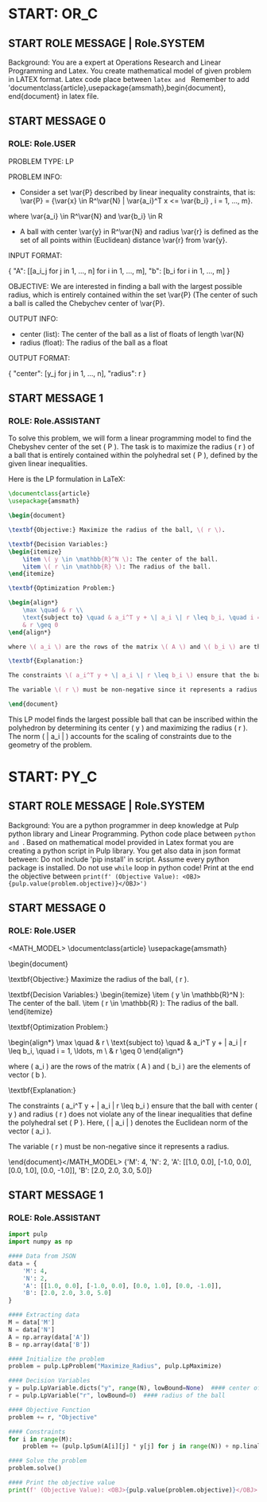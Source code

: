 # START: OR_C 
## START ROLE MESSAGE | Role.SYSTEM 
Background: You are a expert at Operations Research and Linear Programming and Latex. You create mathematical model of given problem in LATEX format. Latex code place between ```latex and ``` Remember to add 'documentclass{article},usepackage{amsmath},begin{document}, end{document} in latex file. 
## START MESSAGE 0 
### ROLE: Role.USER
<DESCRIPTION>

PROBLEM TYPE: LP

PROBLEM INFO: 
- Consider a set \var{P} described by linear inequality constraints, that is:
 \var{P} = {\var{x} \in R^\var{N} | \var{a_i}^T x <= \var{b_i} , i = 1, ..., m}.

where \var{a_i} \in R^\var{N} and \var{b_i} \in R

- A ball with center \var{y} in R^\var{N} and radius \var{r} is defined as the set of all points within (Euclidean) distance \var{r} from \var{y}.


INPUT FORMAT: 

{
    "A": [[a_i_j for j in 1, ..., n] for i in 1, ..., m],
    "b": [b_i for i in 1, ..., m]
}

OBJECTIVE: We are interested in finding a ball with the largest possible radius, which is entirely contained within the set \var{P} (The center of such a ball is called the Chebychev center of \var{P}.

OUTPUT INFO:

- center (list): The center of the ball as a list of floats of length \var{N}
- radius (float): The radius of the ball as a float

OUTPUT FORMAT:

{
    "center": [y_j for j in 1, ..., n],
    "radius": r
}


</DESCRIPTION>


## START MESSAGE 1 
### ROLE: Role.ASSISTANT
To solve this problem, we will form a linear programming model to find the Chebyshev center of the set \( P \). The task is to maximize the radius \( r \) of a ball that is entirely contained within the polyhedral set \( P \), defined by the given linear inequalities.

Here is the LP formulation in LaTeX:

```latex
\documentclass{article}
\usepackage{amsmath}

\begin{document}

\textbf{Objective:} Maximize the radius of the ball, \( r \).

\textbf{Decision Variables:}
\begin{itemize}
    \item \( y \in \mathbb{R}^N \): The center of the ball.
    \item \( r \in \mathbb{R} \): The radius of the ball.
\end{itemize}

\textbf{Optimization Problem:}

\begin{align*}
    \max \quad & r \\
    \text{subject to} \quad & a_i^T y + \| a_i \| r \leq b_i, \quad i = 1, \ldots, m \\
    & r \geq 0
\end{align*}

where \( a_i \) are the rows of the matrix \( A \) and \( b_i \) are the elements of vector \( b \).

\textbf{Explanation:}

The constraints \( a_i^T y + \| a_i \| r \leq b_i \) ensure that the ball with center \( y \) and radius \( r \) does not violate any of the linear inequalities that define the polyhedral set \( P \). Here, \( \| a_i \| \) denotes the Euclidean norm of the vector \( a_i \).

The variable \( r \) must be non-negative since it represents a radius.

\end{document}
```

This LP model finds the largest possible ball that can be inscribed within the polyhedron by determining its center \( y \) and maximizing the radius \( r \). The norm \( \| a_i \| \) accounts for the scaling of constraints due to the geometry of the problem.

# START: PY_C 
## START ROLE MESSAGE | Role.SYSTEM 
Background: You are a python programmer in deep knowledge at Pulp python library and Linear Programming. Python code place between ```python and ```. Based on mathematical model provided in Latex format you are creating a python script in Pulp library. You get also data in json format between: <DATA></DATA> Do not include 'pip install' in script. Assume every python package is installed. Do not use `while` loop in python code! Print at the end the objective between <OBJ></OBJ> `print(f' (Objective Value): <OBJ>{pulp.value(problem.objective)}</OBJ>')` 
## START MESSAGE 0 
### ROLE: Role.USER
<MATH_MODEL>
\documentclass{article}
\usepackage{amsmath}

\begin{document}

\textbf{Objective:} Maximize the radius of the ball, \( r \).

\textbf{Decision Variables:}
\begin{itemize}
    \item \( y \in \mathbb{R}^N \): The center of the ball.
    \item \( r \in \mathbb{R} \): The radius of the ball.
\end{itemize}

\textbf{Optimization Problem:}

\begin{align*}
    \max \quad & r \\
    \text{subject to} \quad & a_i^T y + \| a_i \| r \leq b_i, \quad i = 1, \ldots, m \\
    & r \geq 0
\end{align*}

where \( a_i \) are the rows of the matrix \( A \) and \( b_i \) are the elements of vector \( b \).

\textbf{Explanation:}

The constraints \( a_i^T y + \| a_i \| r \leq b_i \) ensure that the ball with center \( y \) and radius \( r \) does not violate any of the linear inequalities that define the polyhedral set \( P \). Here, \( \| a_i \| \) denotes the Euclidean norm of the vector \( a_i \).

The variable \( r \) must be non-negative since it represents a radius.

\end{document}</MATH_MODEL>
<DATA>
{'M': 4, 'N': 2, 'A': [[1.0, 0.0], [-1.0, 0.0], [0.0, 1.0], [0.0, -1.0]], 'B': [2.0, 2.0, 3.0, 5.0]}</DATA>


## START MESSAGE 1 
### ROLE: Role.ASSISTANT
```python
import pulp
import numpy as np

#### Data from JSON
data = {
    'M': 4,
    'N': 2,
    'A': [[1.0, 0.0], [-1.0, 0.0], [0.0, 1.0], [0.0, -1.0]],
    'B': [2.0, 2.0, 3.0, 5.0]
}

#### Extracting data
M = data['M']
N = data['N']
A = np.array(data['A'])
B = np.array(data['B'])

#### Initialize the problem
problem = pulp.LpProblem("Maximize_Radius", pulp.LpMaximize)

#### Decision Variables
y = pulp.LpVariable.dicts("y", range(N), lowBound=None)  #### center of the ball
r = pulp.LpVariable("r", lowBound=0)  #### radius of the ball

#### Objective Function
problem += r, "Objective"

#### Constraints
for i in range(M):
    problem += (pulp.lpSum(A[i][j] * y[j] for j in range(N)) + np.linalg.norm(A[i]) * r <= B[i]), f"Constraint_{i+1}"

#### Solve the problem
problem.solve()

#### Print the objective value
print(f' (Objective Value): <OBJ>{pulp.value(problem.objective)}</OBJ>')
```

